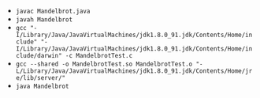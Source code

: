 * `javac Mandelbrot.java`
* `javah Mandelbrot`
* `gcc "-I/Library/Java/JavaVirtualMachines/jdk1.8.0_91.jdk/Contents/Home/include" "-I/Library/Java/JavaVirtualMachines/jdk1.8.0_91.jdk/Contents/Home/include/darwin" -c MandelbrotTest.c`
* `gcc --shared -o MandelbrotTest.so MandelbrotTest.o "-L/Library/Java/JavaVirtualMachines/jdk1.8.0_91.jdk/Contents/Home/jre/lib/server/"`
* `java Mandelbrot`